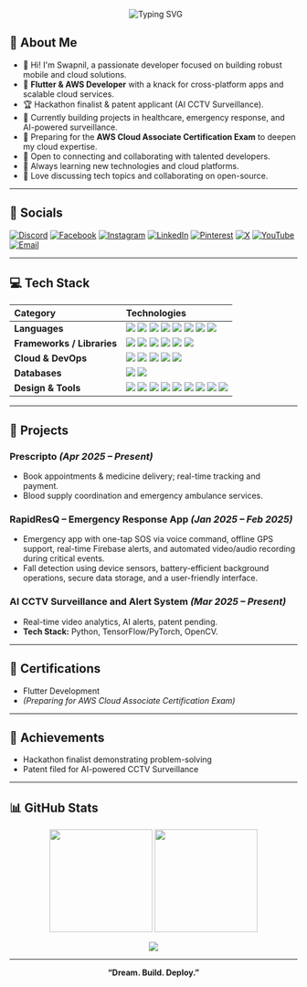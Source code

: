 <!-- Banner -->


<p align="center">
  <img src="https://readme-typing-svg.demolab.com?font=Fira+Code&weight=700&pause=1000&color=FC00FF&center=true&vCenter=true&width=435&lines=Hi+%F0%9F%91%8B%2C+I'm+Swapnil+Shaw!;FLUTF%20%7C%20FLUTTER%20%7C%20AWS%20%7C%20Cloud%20%7C%20Full-Stack%20Developer;Welcome+to+my+GitHub+profile!" alt="Typing SVG" />
</p>


## 💫 About Me

- 👋 Hi! I'm Swapnil, a passionate developer focused on building robust mobile and cloud solutions.
- 📱 **Flutter & AWS Developer** with a knack for cross-platform apps and scalable cloud services.
- 🏆 Hackathon finalist & patent applicant (AI CCTV Surveillance).
- 🔭 Currently building projects in healthcare, emergency response, and AI-powered surveillance.
- 🎯 Preparing for the **AWS Cloud Associate Certification Exam** to deepen my cloud expertise.
- 🤝 Open to connecting and collaborating with talented developers.
- 🌱 Always learning new technologies and cloud platforms.
- 💬 Love discussing tech topics and collaborating on open-source.

---

## 🔗 Socials

<p align="left">
  <a href="#"><img src="https://img.shields.io/badge/Discord-%237289DA.svg?style=for-the-badge&logo=discord&logoColor=white" alt="Discord"></a>
  <a href="https://www.facebook.com/swapnil.shaw.73/"><img src="https://img.shields.io/badge/Facebook-1877F2?style=for-the-badge&logo=facebook&logoColor=white" alt="Facebook"></a>
  <a href="#"><img src="https://img.shields.io/badge/Instagram-E4405F?style=for-the-badge&logo=instagram&logoColor=white" alt="Instagram"></a>
  <a href="https://www.linkedin.com/in/swapnil-shaw/"><img src="https://img.shields.io/badge/LinkedIn-0A66C2?style=for-the-badge&logo=linkedin&logoColor=white" alt="LinkedIn"></a>
  <a href="#"><img src="https://img.shields.io/badge/Pinterest-E60023?style=for-the-badge&logo=pinterest&logoColor=white" alt="Pinterest"></a>
  <a href="#"><img src="https://img.shields.io/badge/X-000000?style=for-the-badge&logo=x&logoColor=white" alt="X"></a>
  <a href="#"><img src="https://img.shields.io/badge/YouTube-FF0000?style=for-the-badge&logo=youtube&logoColor=white" alt="YouTube"></a>
  <a href="mailto:Swapnilshaw2005@gmail.com"><img src="https://img.shields.io/badge/Email-D14836?style=for-the-badge&logo=gmail&logoColor=white" alt="Email"></a>
</p>

---

## 💻 Tech Stack

| Category              | Technologies                                                                                                                                                                                                                                                                                                                                                                         |
| :-------------------- | :----------------------------------------------------------------------------------------------------------------------------------------------------------------------------------------------------------------------------------------------------------------------------------------------------------------------------------------------------------------------------------- |
| **Languages**         | <img src="https://img.shields.io/badge/C-00599C?style=for-the-badge&logo=c&logoColor=white" /> <img src="https://img.shields.io/badge/C++-00599C?style=for-the-badge&logo=c%2B%2B&logoColor=white" /> <img src="https://img.shields.io/badge/Java-007396?style=for-the-badge&logo=java&logoColor=white" /> <img src="https://img.shields.io/badge/Python-3776AB?style=for-the-badge&logo=python&logoColor=white" /> <img src="https://img.shields.io/badge/Dart-0175C2?style=for-the-badge&logo=dart&logoColor=white" /> <img src="https://img.shields.io/badge/JavaScript-F7DF1E?style=for-the-badge&logo=javascript&logoColor=black" /> <img src="https://img.shields.io/badge/R-276DC3?style=for-the-badge&logo=r&logoColor=white" /> <img src="https://img.shields.io/badge/HTML5-E34F26?style=for-the-badge&logo=html5&logoColor=white" /> |
| **Frameworks / Libraries** | <img src="https://img.shields.io/badge/Flutter-02569B?style=for-the-badge&logo=flutter&logoColor=white" /> <img src="https://img.shields.io/badge/Django-092E20?style=for-the-badge&logo=django&logoColor=white" /> <img src="https://img.shields.io/badge/OpenCV-5C3EE8?style=for-the-badge&logo=opencv&logoColor=white" /> <img src="https://img.shields.io/badge/Numpy-013243?style=for-the-badge&logo=numpy&logoColor=white" /> <img src="https://img.shields.io/badge/Pandas-150458?style=for-the-badge&logo=pandas&logoColor=white" /> <img src="https://img.shields.io/badge/TensorFlow-FF6F00?style=for-the-badge&logo=tensorflow&logoColor=white" /> |
| **Cloud & DevOps**    | <img src="https://img.shields.io/badge/AWS-232F3E?style=for-the-badge&logo=amazon-aws&logoColor=white" /> <img src="https://img.shields.io/badge/GCP-4285F4?style=for-the-badge&logo=google-cloud&logoColor=white" /> <img src="https://img.shields.io/badge/Firebase-FFCA28?style=for-the-badge&logo=firebase&logoColor=black" /> <img src="https://img.shields.io/badge/Netlify-00C7B7?style=for-the-badge&logo=netlify&logoColor=white" /> <img src="https://img.shields.io/badge/Anaconda-42B029?style=for-the-badge&logo=anaconda&logoColor=white" /> |
| **Databases**         | <img src="https://img.shields.io/badge/MongoDB-47A248?style=for-the-badge&logo=mongodb&logoColor=white" /> <img src="https://img.shields.io/badge/MySQL-4479A1?style=for-the-badge&logo=mysql&logoColor=white" /> |
| **Design & Tools**    | <img src="https://img.shields.io/badge/Git-F05032?style=for-the-badge&logo=git&logoColor=white" /> <img src="https://img.shields.io/badge/GitHub-181717?style=for-the-badge&logo=github&logoColor=white" /> <img src="https://img.shields.io/badge/Gradle-02303A?style=for-the-badge&logo=gradle&logoColor=white" /> <img src="https://img.shields.io/badge/Adobe-FF0000?style=for-the-badge&logo=adobe&logoColor=white" /> <img src="https://img.shields.io/badge/Adobe_After_Effects-9999FF?style=for-the-badge&logo=adobe-after-effects&logoColor=white" /> <img src="https://img.shields.io/badge/Adobe_Photoshop-31A8FF?style=for-the-badge&logo=adobe-photoshop&logoColor=white" /> <img src="https://img.shields.io/badge/Canva-00C4CC?style=for-the-badge&logo=canva&logoColor=white" /> <img src="https://img.shields.io/badge/Figma-F24E1E?style=for-the-badge&logo=figma&logoColor=white" /> <img src="https://img.shields.io/badge/Meta-000000?style=for-the-badge&logo=meta&logoColor=white" /> |

---
## 🚀 Projects

### Prescripto _(Apr 2025 – Present)_
- Book appointments & medicine delivery; real-time tracking and payment.
- Blood supply coordination and emergency ambulance services.

### RapidResQ – Emergency Response App _(Jan 2025 – Feb 2025)_
- Emergency app with one-tap SOS via voice command, offline GPS support, real-time Firebase alerts, and automated video/audio recording during critical events.
- Fall detection using device sensors, battery-efficient background operations, secure data storage, and a user-friendly interface.

### AI CCTV Surveillance and Alert System _(Mar 2025 – Present)_
- Real-time video analytics, AI alerts, patent pending.
- **Tech Stack:** Python, TensorFlow/PyTorch, OpenCV.

---

## 📜 Certifications

- Flutter Development
- *(Preparing for AWS Cloud Associate Certification Exam)*

---

## 🏅 Achievements

- Hackathon finalist demonstrating problem-solving
- Patent filed for AI-powered CCTV Surveillance

---

## 📊 GitHub Stats

<p align="center">
  <img src="https://github-readme-stats.vercel.app/api?username=SWAPNILSHAW&show_icons=true&theme=radical" height="180"/>
  <img src="https://github-readme-stats.vercel.app/api/top-langs/?username=SWAPNILSHAW&layout=compact&theme=radical" height="180"/>
</p>

<p align="center">
  <img src="https://github-profile-trophy.vercel.app/?username=SWAPNILSHAW&theme=radical&column=6&margin-w=5&margin-h=5"/>
</p>

---

<p align="center">
  <b>“Dream. Build. Deploy.”</b>
</p>
